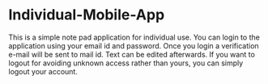 # Individual-Mobile-App
This is a simple  note pad application for individual use. You can login to the application using your email id and password. Once you login a verification e-mail will be sent to mail id. Text can be edited afterwards. If you want to logout for avoiding unknown access rather than yours, you can simply logout your account.   
